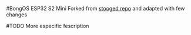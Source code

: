 #BongOS ESP32 S2 Mini
Forked from [stooged repo](https://github.com/stooged/ESP32-Server-900u) and adapted with few changes

#TODO More especific fescription
